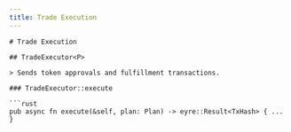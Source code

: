 ```yaml
---
title: Trade Execution
---
```


```
# Trade Execution

## TradeExecutor<P>

> Sends token approvals and fulfillment transactions.

### TradeExecutor::execute

```rust
pub async fn execute(&self, plan: Plan) -> eyre::Result<TxHash> { ... }
```
```
